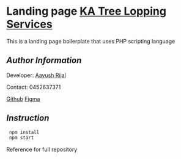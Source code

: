 # Landing page [KA Tree Lopping Services](https://www.kandatreelopping.com.au/)

This is a landing page boilerplate that uses PHP scripting language

## _Author Information_

Developer: [Aayush Rijal](https://www.aayushrijal.net)

Contact: 0452637371

[Github](https://github.com/aayushrijal91/ka_treelopper)
[Figma](https://www.figma.com/file/khTmNSK2752NK2xElg2NEn/Untitled)

## _Instruction_

```bash
 npm install
 npm start
 ```

Reference for full repository
